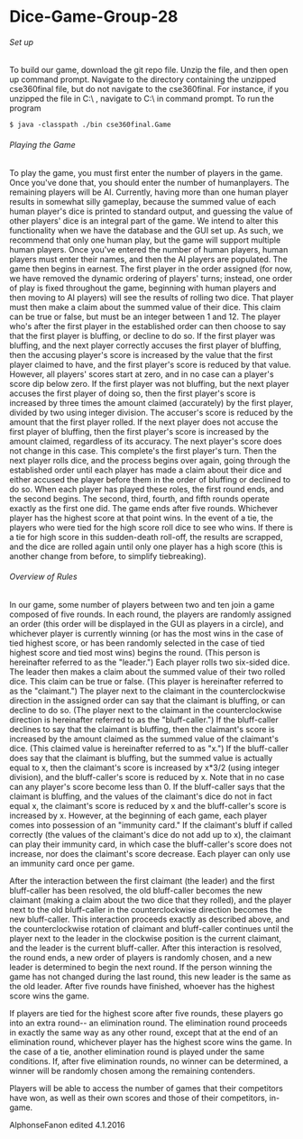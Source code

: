 # Dice-Game-Group-28

###### Set up
To build our game, download the git repo file. Unzip the file, and then open up command prompt. 
Navigate to the directory containing the unzipped cse360final file, but do not navigate to the cse360final. For instance, if you
unzipped the file in C:\ , navigate to C:\ in command prompt. To run the program 
```
$ java -classpath ./bin cse360final.Game
```


###### Playing the Game

To play the game, you must first enter the number of players in the game. Once you've done that, you should enter the number of humanplayers. The remaining players will be AI. Currently, having more than one human player results in somewhat silly gameplay, because the 
summed value of each human player's dice is printed to standard output, and guessing the value of other players' dice is an integral part
of the game. We intend to alter this functionality when we have the database and the GUI set up. As such, we recommend that only one human
play, but the game will support multiple human players. Once you've entered the number of human players, human players must enter their
names, and then the AI players are populated. The game then begins in earnest. The first player in the order assigned (for now, we have
removed the dynamic ordering of players' turns; instead, one order of play is fixed throughout the game, beginning with human players and
then moving to AI players) will see the results of rolling two dice. That player must then make a claim about the summed value of their
dice. This claim can be true or false, but must be an integer between 1 and 12. The player who's after the first player in the established
order can then choose to say that the first player is bluffing, or decline to do so. If the first player was bluffing, and the next player
correctly accuses the first player of bluffing, then the accusing player's score is increased by the value that the first player claimed
to have, and the first player's score is reduced by that value. However, all players' scores start at zero, and in no case can a player's
score dip below zero. If the first player was not bluffing, but the next player accuses the first player of doing so, then the first
player's score is increased by three times the amount claimed (accurately) by the first player, divided by two using integer division. The
accuser's score is reduced by the amount that the first player rolled. If the next player does not accuse the first player of bluffing,
then the first player's score is increased by the amount claimed, regardless of its accuracy. The next player's score does not change in
this case. This complete's the first player's turn. Then the next player rolls dice, and the process begins over again, going through the
established order until each player has made a claim about their dice and either accused the player before them in the order of bluffing
or declined to do so. When each player has played these roles, the first round ends, and the second begins. The second, third, fourth, and
fifth rounds operate exactly as the first one did. The game ends after five rounds. Whichever player has the highest score at that point
wins. In the event of a tie, the players who were tied for the high score roll dice to see who wins. If there is a tie for high score in
this sudden-death roll-off, the results are scrapped, and the dice are rolled again until only one player has a high score (this is 
another change from before, to simplify tiebreaking).


###### Overview of Rules

In our game, some number of players between two and ten join a game composed of five rounds. In each round, the players are randomly assigned an order (this order will be displayed in the GUI as players in a circle), and whichever player is currently winning (or has the most wins in the case of tied highest score, or has been randomly selected in the case of tied highest score and tied most wins) begins the round. (This person is hereinafter referred to as the "leader.") Each player rolls two six-sided dice. The leader then makes a claim about the summed value of their two rolled dice. This claim can be true or false. (This player is hereinafter referred to as the "claimant.") The player next to the claimant in the counterclockwise direction in the assigned order can say that the claimant is bluffing, or can decline to do so. (The player next to the claimant in the counterclockwise direction is hereinafter referred to as the "bluff-caller.") If the bluff-caller declines to say that the claimant is bluffing, then the claimant's score is increased by the amount claimed as the summed value of the claimant's dice. (This claimed value is hereinafter referred to as "x.") If the bluff-caller does say that the claimant is bluffing, but the summed value is actually equal to x, then the claimant's score is increased by x*3/2 (using integer division), and the bluff-caller's score is reduced by x. Note that in no case can any player's score become less than 0. If the bluff-caller says that the claimant is bluffing, and the values of the claimant's dice do not in fact equal x, the claimant's score is reduced by x and the bluff-caller's score is increased by x. However, at the beginning of each game, each player comes into possession of an "immunity card." If the claimant's bluff if called correctly (the values of the claimant's dice do not add up to x), the claimant can play their immunity card, in which case the bluff-caller's score does not increase, nor does the claimant's score decrease. Each player can only use an immunity card once per game.

After the interaction between the first claimant (the leader) and the first bluff-caller has been resolved, the old bluff-caller becomes the new claimant (making a claim about the two dice that they rolled), and the player next to the old bluff-caller in the counterclockwise direction becomes the new bluff-caller. This interaction proceeds exactly as described above, and the counterclockwise rotation of claimant and bluff-caller continues until the player next to the leader in the clockwise position is the current claimant, and the leader is the current bluff-caller. After this interaction is resolved, the round ends, a new order of players is randomly chosen, and a new leader is determined to begin the next round. If the person winning the game has not changed during the last round, this new leader is the same as the old leader. After five rounds have finished, whoever has the highest score wins the game.

If players are tied for the highest score after five rounds, these players go into an extra round-- an elimination round. The elimination round proceeds in exactly the same way as any other round, except that at the end of an elimination round, whichever player has the highest score wins the game. In the case of a tie, another elimination round is played under the same conditions. If, after five elimination rounds, no winner can be determined, a winner will be randomly chosen among the remaining contenders.

Players will be able to access the number of games that their competitors have won, as well as their own scores and those of their competitors, in-game.

AlphonseFanon edited 4.1.2016